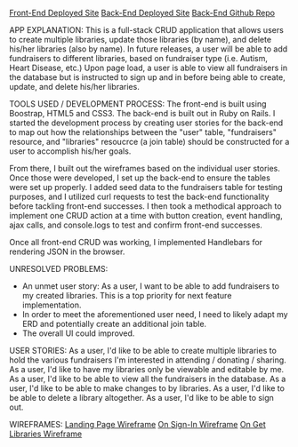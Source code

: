 [Front-End Deployed Site](https://jdaly04.github.io/full-stack-front-end/)
[Back-End Deployed Site](https://calm-crag-10008.herokuapp.com/)
[Back-End Github Repo](https://github.com/jdaly04/full-stack-project-back-end)

APP EXPLANATION:
This is a full-stack CRUD application that allows users to create multiple libraries, update those libraries (by name), and delete his/her libraries (also by name). In future releases, a user will be able to add fundraisers to different libraries, based on fundraiser type (i.e. Autism, Heart Disease, etc.) Upon page load, a user is able to view all fundraisers in the database but is instructed to sign up and in before being able to create, update, and delete his/her libraries.

TOOLS USED / DEVELOPMENT PROCESS:
The front-end is built using Boostrap, HTML5 and CSS3. The back-end is built out in Ruby on Rails. I started the development process by creating user stories for the back-end to map out how the relationships between the "user" table, "fundraisers" resource, and "libraries" resoucrce (a join table) should be constructed for a user to accomplish his/her goals.

From there, I built out the wireframes based on the individual user stories. Once those were developed, I set up the back-end to ensure the tables were set up properly. I added seed data to the fundraisers table for testing purposes, and I utilized curl requests to test the back-end functionality before tackling front-end successes. I then took a methodical approach to implement one CRUD action at a time with button creation, event handling, ajax calls, and console.logs to test and confirm front-end successes.

Once all front-end CRUD was working, I implemented Handlebars for rendering JSON in the browser.

UNRESOLVED PROBLEMS:
  - An unmet user story: As a user, I want to be able to add fundraisers to my created libraries. This is a top priority for next feature implementation.
  - In order to meet the aforementioned user need, I need to likely adapt my ERD and potentially create an additional join table.
  - The overall UI could improved.

USER STORIES:
As a user, I'd like to be able to create multiple libraries to hold the various fundraisers I'm interested in attending / donating / sharing.
As a user, I'd like to have my libraries only be viewable and editable by me.
As a user, I'd like to be able to view all the fundraisers in the database.
As a user, I'd like to be able to make changes to by libraries.
As a user, I'd like to be able to delete a library altogether.
As a user, I'd like to be able to sign out.

WIREFRAMES:
[Landing Page Wireframe](http://imgur.com/TdTXb5A)
[On Sign-In Wireframe](http://imgur.com/2BtBaDR)
[On Get Libraries Wireframe](http://imgur.com/a1wSlmE)
